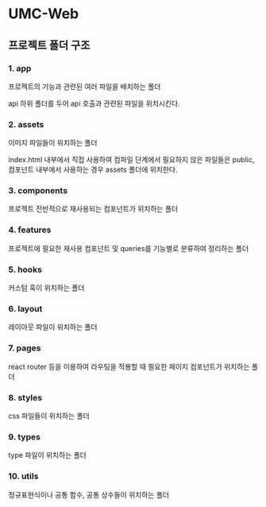 # UMC-Web

## 프로젝트 폴더 구조

### 1. app

프로젝트의 기능과 관련된 여러 파일을 배치하는 폴더

api 하위 폴더를 두어 api 호출과 관련된 파일을 위치시킨다.

### 2. assets

이미지 파일들이 위치하는 폴더

index.html 내부에서 직접 사용하여 컴파일 단계에서 필요하지 않은 파일들은 public, 컴포넌트 내부에서 사용하는 경우 assets 폴더에 위치한다.

### 3. components

프로젝트 전반적으로 재사용되는 컴포넌트가 위치하는 폴더

### 4. features

프로젝트에 필요한 재사용 컴포넌트 및 queries를 기능별로 분류하여 정리하는 폴더

### 5. hooks

커스텀 훅이 위치하는 폴더

### 6. layout

레이아웃 파일이 위치하는 폴더

### 7. pages

react router 등을 이용하여 라우팅을 적용할 때 필요한 페이지 컴포넌트가 위치하는 폴더

### 8. styles

css 파일들이 위치하는 폴더

### 9. types

type 파일이 위치하는 폴더

### 10. utils

정규표현식이나 공통 함수, 공통 상수들이 위치하는 폴더